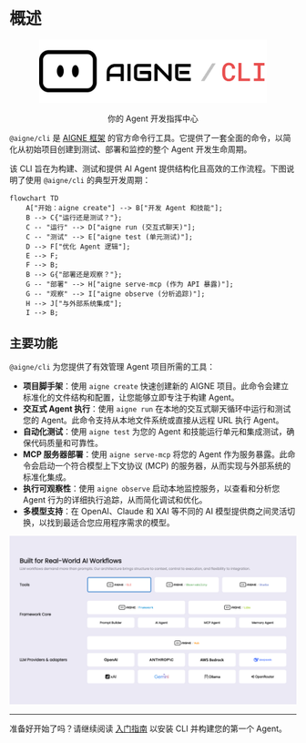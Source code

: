 # 概述

<p align="center">
  <picture>
    <source srcset="https://raw.githubusercontent.com/AIGNE-io/aigne-framework/main/packages/cli/logo-dark.svg" media="(prefers-color-scheme: dark)">
    <source srcset="https://raw.githubusercontent.com/AIGNE-io/aigne-framework/main/packages/cli/logo.svg" media="(prefers-color-scheme: light)">
    <img src="https://raw.githubusercontent.com/AIGNE-io/aigne-framework/main/packages/cli/logo.svg" alt="AIGNE Logo" width="400" />
  </picture>

  <center>你的 Agent 开发指挥中心</center>
</p>

`@aigne/cli` 是 [AIGNE 框架](https://github.com/AIGNE-io/aigne-framework) 的官方命令行工具。它提供了一套全面的命令，以简化从初始项目创建到测试、部署和监控的整个 Agent 开发生命周期。

该 CLI 旨在为构建、测试和提供 AI Agent 提供结构化且高效的工作流程。下图说明了使用 `@aigne/cli` 的典型开发周期：

```mermaid
flowchart TD
    A["开始：aigne create"] --> B["开发 Agent 和技能"];
    B --> C{"运行还是测试？"};
    C -- "运行" --> D["aigne run (交互式聊天)"];
    C -- "测试" --> E["aigne test (单元测试)"];
    D --> F["优化 Agent 逻辑"];
    E --> F;
    F --> B;
    B --> G{"部署还是观察？"};
    G -- "部署" --> H["aigne serve-mcp (作为 API 暴露)"];
    G -- "观察" --> I["aigne observe (分析追踪)"];
    H --> J["与外部系统集成"];
    I --> B;
```

## 主要功能

`@aigne/cli` 为您提供了有效管理 Agent 项目所需的工具：

*   **项目脚手架**：使用 `aigne create` 快速创建新的 AIGNE 项目。此命令会建立标准化的文件结构和配置，让您能够立即专注于构建 Agent。
*   **交互式 Agent 执行**：使用 `aigne run` 在本地的交互式聊天循环中运行和测试您的 Agent。此命令支持从本地文件系统或直接从远程 URL 执行 Agent。
*   **自动化测试**：使用 `aigne test` 为您的 Agent 和技能运行单元和集成测试，确保代码质量和可靠性。
*   **MCP 服务器部署**：使用 `aigne serve-mcp` 将您的 Agent 作为服务暴露。此命令会启动一个符合模型上下文协议 (MCP) 的服务器，从而实现与外部系统的标准化集成。
*   **执行可观察性**：使用 `aigne observe` 启动本地监控服务，以查看和分析您 Agent 行为的详细执行追踪，从而简化调试和优化。
*   **多模型支持**：在 OpenAI、Claude 和 XAI 等不同的 AI 模型提供商之间灵活切换，以找到最适合您应用程序需求的模型。

<picture>
  <source srcset="https://raw.githubusercontent.com/AIGNE-io/aigne-framework/main/assets/aigne-cli-dark.png" media="(prefers-color-scheme: dark)">
  <source srcset="https://raw.githubusercontent.com/AIGNE-io/aigne-framework/main/assets/aigne-cli.png" media="(prefers-color-scheme: light)">
  <img src="https://raw.githubusercontent.com/AIGNE-io/aigne-framework/main/assets/aigne-cli.png" alt="AIGNE CLI 界面" />
</picture>

---

准备好开始了吗？请继续阅读 [入门指南](./getting-started.md) 以安装 CLI 并构建您的第一个 Agent。